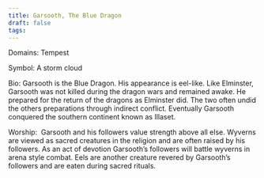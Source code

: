 ```yaml
---
title: Garsooth, The Blue Dragon
draft: false
tags:
---
```

 Domains: Tempest

Symbol: A storm cloud

Bio: Garsooth is the Blue Dragon. His appearance is eel-like. Like Elminster, Garsooth was not killed during the dragon wars and remained awake. He prepared for the return of the dragons as Elminster did. The two often undid the others preparations through indirect conflict. Eventually Garsooth conquered the southern continent known as Illaset. 

Worship:  Garsooth and his followers value strength above all else. Wyverns are viewed as sacred creatures in the religion and are often raised by his followers. As an act of devotion Garsooth’s followers will battle wyverns in arena style combat. Eels are another creature revered by Garsooth’s followers and are eaten during sacred rituals.